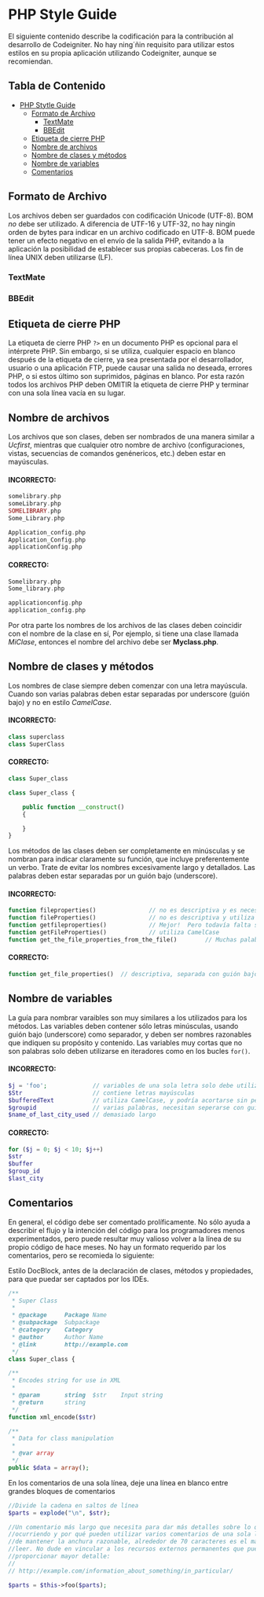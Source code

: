 # <a name='php-style-guide'>PHP Style Guide</a>
El siguiente contenido describe la codificación para la contribución al desarrollo de Codeigniter. No hay ning´ñin requisito para utilizar estos estilos en su propia aplicación utilizando Codeigniter, aunque se recomiendan.

## <a name='TOC'>Tabla de Contenido</a>

* [PHP Stytle Guide](#php-style-guide)
  * [Formato de Archivo](#formato-de-archivos)
    * [TextMate](#texmate)
    * [BBEdit](#bbedit)
  * [Etiqueta de cierre PHP](#etiqueta-cierre-php)
  * [Nombre de archivos](#nombre-de-archivos)
  * [Nombre de clases y métodos](#nombre-de-clases-metodos)
  * [Nombre de variables](#nombre-de-variables)
  * [Comentarios](#comentarios)

## <a name='formato-de-archivos'>Formato de Archivo</a>
Los archivos deben ser guardados con codificación Unicode (UTF-8). BOM *no* debe ser utilizado. A diferencia de UTF-16 y UTF-32, no hay ningín orden de bytes para indicar en un archivo codificado en UTF-8. BOM puede tener un efecto negativo en el envío de la salida PHP, evitando a la aplicación la posibilidad de establecer sus propias cabeceras. Los fin de línea UNIX deben utilizarse (LF).

### <a name='texmate'>TextMate</a>

### <a name='bbedit'>BBEdit</a>

## <a name='etiqueta-cierre-php'>Etiqueta de cierre PHP</a>
La etiqueta de cierre PHP `?>` en un documento PHP es opcional para el intérprete PHP. Sin embargo, si se utiliza, cualquier espacio en blanco después de la etiqueta de cierre, ya sea presentada por el desarrollador, usuario o una aplicación FTP, puede causar una salida no deseada, errores PHP, o si estos último son suprimidos, páginas en blanco. Por esta razón todos los archivos PHP deben OMITIR la etiqueta de cierre PHP y terminar con una sola línea vacía en su lugar.

## <a name="nombre-de-archivos">Nombre de archivos</a>
Los archivos que son clases, deben ser nombrados de una manera similar a *Ucfirst*, mientras que cualquier otro nombre de archivo (configuraciones, vistas, secuencias de comandos genénericos, etc.) deben estar en mayúsculas.

#### INCORRECTO:

```php
somelibrary.php
someLibrary.php
SOMELIBRARY.php
Some_Library.php

Application_config.php
Application_Config.php
applicationConfig.php
```

#### CORRECTO:
```php
Somelibrary.php
Some_library.php

applicationconfig.php
application_config.php
```

Por otra parte los nombres de los archivos de las clases deben coincidir con el nombre de la clase en sí, Por ejemplo, si tiene una clase llamada *MiClase*, entonces el nombre del archivo debe ser **Myclass.php**.

## <a name="#nombre-de-clases-metodos">Nombre de clases y métodos</a>

Los nombres de clase siempre deben comenzar con una letra mayúscula. Cuando son varias palabras deben estar separadas por underscore (guión bajo) y no en estilo *CamelCase*.

#### INCORRECTO:
```php
class superclass
class SuperClass
```

#### CORRECTO:
```php
class Super_class
```

```php
class Super_class {

    public function __construct()
    {

    }
}
```

Los métodos de las clases deben ser completamente en minúsculas y se nombran para indicar claramente su función, que incluye preferentemente un verbo. Trate de evitar los nombres excesivamente largo y detallados. Las palabras deben estar separadas por un guión bajo (underscore).

#### INCORRECTO:
```php
function fileproperties()               // no es descriptiva y es necesario seperar con guión bajo (underscore)
function fileProperties()               // no es descriptiva y utiliza CamelCase
function getfileproperties()            // Mejor!  Pero todavía falta separa con guión bajo
function getFileProperties()            // utiliza CamelCase
function get_the_file_properties_from_the_file()        // Muchas palabras
```

#### CORRECTO:
```php
function get_file_properties()  // descriptiva, separada con guión bajo, y todas las letras en minúscula
```
## <a name="#nombre-de-variables">Nombre de variables</a>

La guía para nombrar varaibles son muy similares a los utilizados para los métodos. Las variables deben contener sólo letras minúsculas, usando guión bajo (underscore) como separador, y deben ser nombres razonables que indiquen su propósito y contenido. Las variables muy cortas que no son palabras solo deben utilizarse en iteradores como en los bucles `for()`.

#### INCORRECTO:

```php
$j = 'foo';             // variables de una sola letra solo debe utilizarse en bucles for()
$Str                    // contiene letras mayúsculas
$bufferedText           // utiliza CamelCase, y podría acortarse sin perder significado semántico
$groupid                // varias palabras, necesitan seperarse con guión bajo
$name_of_last_city_used // demasiado largo
```
#### CORRECTO:

```php
for ($j = 0; $j < 10; $j++)
$str
$buffer
$group_id
$last_city
```

## <a name="#comentarios">Comentarios</a>

En general, el código debe ser comentado prolíficamente. No sólo ayuda a describir el flujo y la intención del código para los programadores menos experimentados, pero puede resultar muy valioso volver a la línea de su propio código de hace meses. No hay un formato requerido par los comentarios, pero se recomieda lo siguiente:

Estilo DocBlock, antes de la declaración de clases, métodos y propiedades, para que puedar ser captados por los IDEs.

```php
/**
 * Super Class
 *
 * @package     Package Name
 * @subpackage  Subpackage
 * @category    Category
 * @author      Author Name
 * @link        http://example.com
 */
class Super_class {
```

```php
/**
 * Encodes string for use in XML
 *
 * @param       string  $str    Input string
 * @return      string
 */
function xml_encode($str)
```

```php
/**
 * Data for class manipulation
 *
 * @var array
 */
public $data = array();
```

En los comentarios de una sola línea, deje una línea en blanco entre grandes bloques de comentarios

```php
//Divide la cadena en saltos de línea
$parts = explode("\n", $str);

//Un comentario más largo que necesita para dar más detalles sobre lo que está
//ocurriendo y por qué pueden utilizar varios comentarios de una sola línea. Trate
//de mantener la anchura razonable, alrededor de 70 caracteres es el más fácil de
//leer. No dude en vincular a los recursos externos permanentes que puedan
//proporcionar mayor detalle:
//
// http://example.com/information_about_something/in_particular/

$parts = $this->foo($parts);

```
